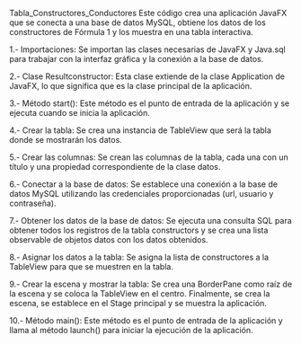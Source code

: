 Tabla_Constructores_Conductores
Este código crea una aplicación JavaFX que se conecta a una base de datos MySQL, obtiene los datos de los constructores de Fórmula 1 y los muestra en una tabla interactiva.

1.- Importaciones: Se importan las clases necesarias de JavaFX y Java.sql para trabajar con la interfaz gráfica y la conexión a la base de datos.

2.- Clase Resultconstructor: Esta clase extiende de la clase Application de JavaFX, lo que significa que es la clase principal de la aplicación.

3.- Método start(): Este método es el punto de entrada de la aplicación y se ejecuta cuando se inicia la aplicación.

4.- Crear la tabla: Se crea una instancia de TableView que será la tabla donde se mostrarán los datos.

5.- Crear las columnas: Se crean las columnas de la tabla, cada una con un título y una propiedad correspondiente de la clase datos.

6.- Conectar a la base de datos: Se establece una conexión a la base de datos MySQL utilizando las credenciales proporcionadas (url, usuario y contraseña).

7.- Obtener los datos de la base de datos: Se ejecuta una consulta SQL para obtener todos los registros de la tabla constructors y se crea una lista observable de objetos datos con los datos obtenidos.

8.- Asignar los datos a la tabla: Se asigna la lista de constructores a la TableView para que se muestren en la tabla.

9.- Crear la escena y mostrar la tabla: Se crea una BorderPane como raíz de la escena y se coloca la TableView en el centro. Finalmente, se crea la escena, se establece en el Stage principal y se muestra la aplicación.

10.-  Método main(): Este método es el punto de entrada de la aplicación y llama al método launch() para iniciar la ejecución de la aplicación.
